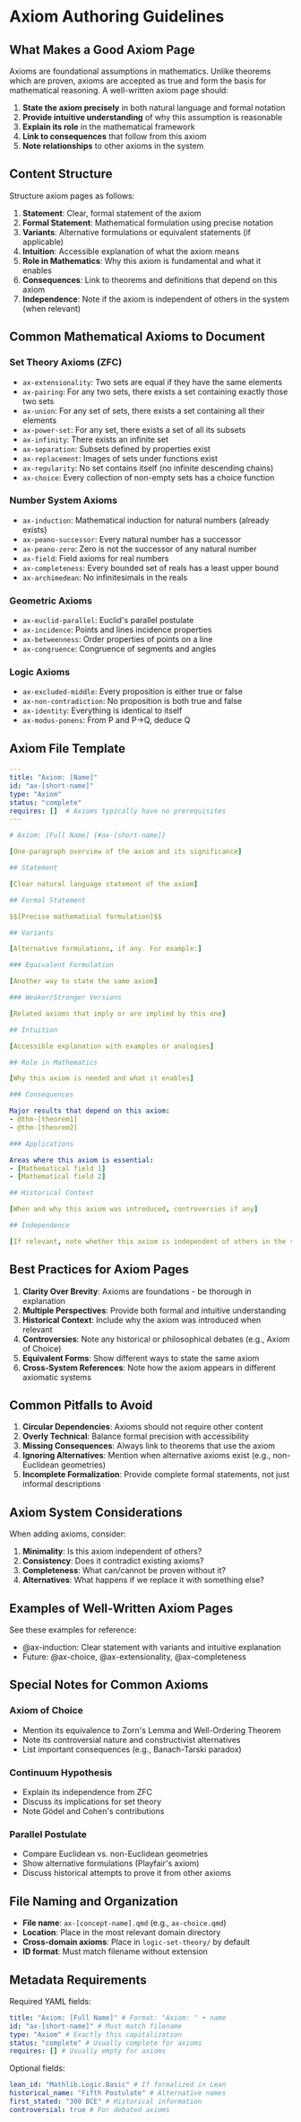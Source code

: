 # Axiom Authoring Guidelines

## What Makes a Good Axiom Page

Axioms are foundational assumptions in mathematics. Unlike theorems which are proven, axioms are accepted as true and form the basis for mathematical reasoning. A well-written axiom page should:

1. **State the axiom precisely** in both natural language and formal notation
2. **Provide intuitive understanding** of why this assumption is reasonable
3. **Explain its role** in the mathematical framework
4. **Link to consequences** that follow from this axiom
5. **Note relationships** to other axioms in the system

## Content Structure

Structure axiom pages as follows:

1. **Statement**: Clear, formal statement of the axiom
2. **Formal Statement**: Mathematical formulation using precise notation
3. **Variants**: Alternative formulations or equivalent statements (if applicable)
4. **Intuition**: Accessible explanation of what the axiom means
5. **Role in Mathematics**: Why this axiom is fundamental and what it enables
6. **Consequences**: Link to theorems and definitions that depend on this axiom
7. **Independence**: Note if the axiom is independent of others in the system (when relevant)

## Common Mathematical Axioms to Document

### Set Theory Axioms (ZFC)

- `ax-extensionality`: Two sets are equal if they have the same elements
- `ax-pairing`: For any two sets, there exists a set containing exactly those two sets
- `ax-union`: For any set of sets, there exists a set containing all their elements
- `ax-power-set`: For any set, there exists a set of all its subsets
- `ax-infinity`: There exists an infinite set
- `ax-separation`: Subsets defined by properties exist
- `ax-replacement`: Images of sets under functions exist
- `ax-regularity`: No set contains itself (no infinite descending chains)
- `ax-choice`: Every collection of non-empty sets has a choice function

### Number System Axioms

- `ax-induction`: Mathematical induction for natural numbers (already exists)
- `ax-peano-successor`: Every natural number has a successor
- `ax-peano-zero`: Zero is not the successor of any natural number
- `ax-field`: Field axioms for real numbers
- `ax-completeness`: Every bounded set of reals has a least upper bound
- `ax-archimedean`: No infinitesimals in the reals

### Geometric Axioms

- `ax-euclid-parallel`: Euclid's parallel postulate
- `ax-incidence`: Points and lines incidence properties
- `ax-betweenness`: Order properties of points on a line
- `ax-congruence`: Congruence of segments and angles

### Logic Axioms

- `ax-excluded-middle`: Every proposition is either true or false
- `ax-non-contradiction`: No proposition is both true and false
- `ax-identity`: Everything is identical to itself
- `ax-modus-ponens`: From P and P→Q, deduce Q

## Axiom File Template

```yaml
---
title: "Axiom: [Name]"
id: "ax-[short-name]"
type: "Axiom"
status: "complete"
requires: []  # Axioms typically have no prerequisites
---

# Axiom: [Full Name] {#ax-[short-name]}

[One-paragraph overview of the axiom and its significance]

## Statement

[Clear natural language statement of the axiom]

## Formal Statement

$$[Precise mathematical formulation]$$

## Variants

[Alternative formulations, if any. For example:]

### Equivalent Formulation

[Another way to state the same axiom]

### Weaker/Stronger Versions

[Related axioms that imply or are implied by this one]

## Intuition

[Accessible explanation with examples or analogies]

## Role in Mathematics

[Why this axiom is needed and what it enables]

### Consequences

Major results that depend on this axiom:
- @thm-[theorem1]
- @thm-[theorem2]

### Applications

Areas where this axiom is essential:
- [Mathematical field 1]
- [Mathematical field 2]

## Historical Context

[When and why this axiom was introduced, controversies if any]

## Independence

[If relevant, note whether this axiom is independent of others in the system]
```

## Best Practices for Axiom Pages

1. **Clarity Over Brevity**: Axioms are foundations - be thorough in explanation
2. **Multiple Perspectives**: Provide both formal and intuitive understanding
3. **Historical Context**: Include why the axiom was introduced when relevant
4. **Controversies**: Note any historical or philosophical debates (e.g., Axiom of Choice)
5. **Equivalent Forms**: Show different ways to state the same axiom
6. **Cross-System References**: Note how the axiom appears in different axiomatic systems

## Common Pitfalls to Avoid

1. **Circular Dependencies**: Axioms should not require other content
2. **Overly Technical**: Balance formal precision with accessibility
3. **Missing Consequences**: Always link to theorems that use the axiom
4. **Ignoring Alternatives**: Mention when alternative axioms exist (e.g., non-Euclidean geometries)
5. **Incomplete Formalization**: Provide complete formal statements, not just informal descriptions

## Axiom System Considerations

When adding axioms, consider:

1. **Minimality**: Is this axiom independent of others?
2. **Consistency**: Does it contradict existing axioms?
3. **Completeness**: What can/cannot be proven without it?
4. **Alternatives**: What happens if we replace it with something else?

## Examples of Well-Written Axiom Pages

See these examples for reference:

- @ax-induction: Clear statement with variants and intuitive explanation
- Future: @ax-choice, @ax-extensionality, @ax-completeness

## Special Notes for Common Axioms

### Axiom of Choice

- Mention its equivalence to Zorn's Lemma and Well-Ordering Theorem
- Note its controversial nature and constructivist alternatives
- List important consequences (e.g., Banach-Tarski paradox)

### Continuum Hypothesis

- Explain its independence from ZFC
- Discuss its implications for set theory
- Note Gödel and Cohen's contributions

### Parallel Postulate

- Compare Euclidean vs. non-Euclidean geometries
- Show alternative formulations (Playfair's axiom)
- Discuss historical attempts to prove it from other axioms

## File Naming and Organization

- **File name**: `ax-[concept-name].qmd` (e.g., `ax-choice.qmd`)
- **Location**: Place in the most relevant domain directory
- **Cross-domain axioms**: Place in `logic-set-theory/` by default
- **ID format**: Must match filename without extension

## Metadata Requirements

Required YAML fields:

```yaml
title: "Axiom: [Full Name]" # Format: "Axiom: " + name
id: "ax-[short-name]" # Must match filename
type: "Axiom" # Exactly this capitalization
status: "complete" # Usually complete for axioms
requires: [] # Usually empty for axioms
```

Optional fields:

```yaml
lean_id: "Mathlib.Logic.Basic" # If formalized in Lean
historical_name: "Fifth Postulate" # Alternative names
first_stated: "300 BCE" # Historical information
controversial: true # For debated axioms
```
